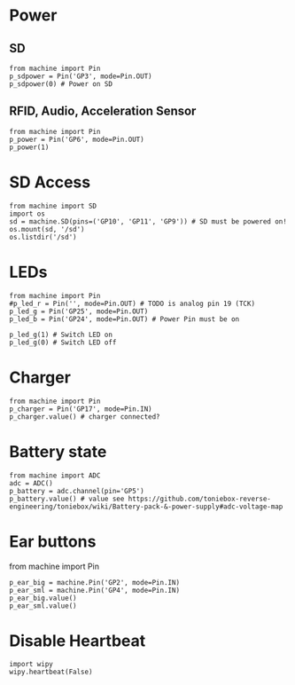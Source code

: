 # Power
## SD
```
from machine import Pin
p_sdpower = Pin('GP3', mode=Pin.OUT)
p_sdpower(0) # Power on SD
```
## RFID, Audio, Acceleration Sensor
```
from machine import Pin
p_power = Pin('GP6', mode=Pin.OUT)
p_power(1)
```

# SD Access
```
from machine import SD
import os
sd = machine.SD(pins=('GP10', 'GP11', 'GP9')) # SD must be powered on!
os.mount(sd, '/sd')
os.listdir('/sd')
```

# LEDs
```
from machine import Pin
#p_led_r = Pin('', mode=Pin.OUT) # TODO is analog pin 19 (TCK)
p_led_g = Pin('GP25', mode=Pin.OUT)
p_led_b = Pin('GP24', mode=Pin.OUT) # Power Pin must be on

p_led_g(1) # Switch LED on
p_led_g(0) # Switch LED off
```

# Charger
```
from machine import Pin
p_charger = Pin('GP17', mode=Pin.IN)
p_charger.value() # charger connected?
```

# Battery state
```
from machine import ADC
adc = ADC()
p_battery = adc.channel(pin='GP5')
p_battery.value() # value see https://github.com/toniebox-reverse-engineering/toniebox/wiki/Battery-pack-&-power-supply#adc-voltage-map
```

# Ear buttons
from machine import Pin
```
p_ear_big = machine.Pin('GP2', mode=Pin.IN)
p_ear_sml = machine.Pin('GP4', mode=Pin.IN)
p_ear_big.value()
p_ear_sml.value()
```

# Disable Heartbeat
```
import wipy
wipy.heartbeat(False) 
```